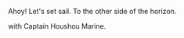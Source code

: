 Ahoy!
Let's set sail.
To the other side of the horizon.
























with Captain Houshou Marine.